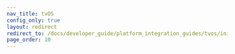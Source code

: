 ```yaml
---
nav_title: tvOS
config_only: true
layout: redirect
redirect_to: /docs/developer_guide/platform_integration_guides/tvos/initial_sdk_setup/
page_order: 10
---
```


